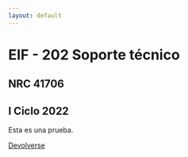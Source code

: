 ```yaml
---
layout: default
---
```


# EIF - 202 Soporte técnico

## NRC 41706

## I Ciclo 2022

Esta es una prueba.

[Devolverse](./)
